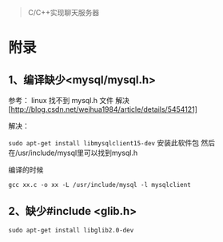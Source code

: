 > C/C++实现聊天服务器



# 附录

## 1、编译缺少<mysql/mysql.h>

参考： linux 找不到 mysql.h 文件 解决[http://blog.csdn.net/weihua1984/article/details/5454121]

解决：

`sudo apt-get install libmysqlclient15-dev` 安装此软件包
然后在/usr/include/mysql里可以找到mysql.h              

编译的时候 

```
gcc xx.c -o xx -L /usr/include/mysql -l mysqlclient
```



## 2、缺少#include <glib.h>

```
sudo apt-get install libglib2.0-dev
```

